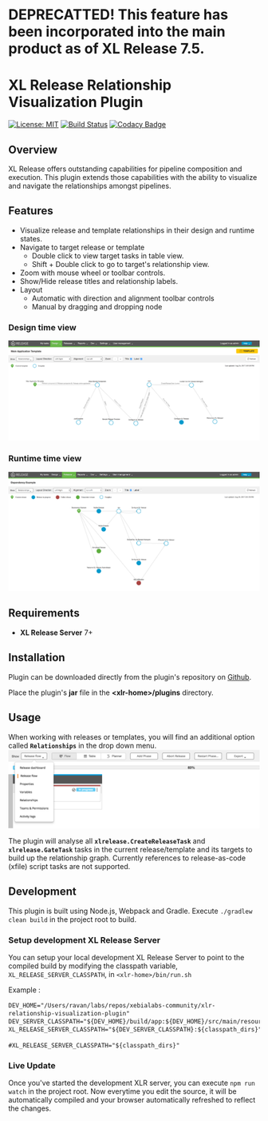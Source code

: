 # DEPRECATTED!  This feature has been incorporated into the main product as of XL Release 7.5.

# XL Release Relationship Visualization Plugin

[![License: MIT](https://img.shields.io/badge/License-MIT-yellow.svg)](https://opensource.org/licenses/MIT)
[![Build Status](https://travis-ci.org/xebialabs-community/xlr-relationships-visualization-plugin.svg?branch=master)](https://travis-ci.org/xebialabs-community/xlr-relationships-visualization-plugin)
[![Codacy Badge](https://api.codacy.com/project/badge/Grade/dd9fbe9c3da043cd87997378b4fd91a3)](https://www.codacy.com/app/ravan/xlr-relationships-visualization-plugin?utm_source=github.com&amp;utm_medium=referral&amp;utm_content=xebialabs-community/xlr-relationships-visualization-plugin&amp;utm_campaign=Badge_Grade)
## Overview ##


XL Release offers outstanding capabilities for pipeline composition and execution. This plugin extends those capabilities
with the ability to visualize and navigate the relationships amongst pipelines.

  
## Features ##

* Visualize release and template relationships in their design and runtime states.
* Navigate to target release or template
    * Double click to view target tasks in table view.
    * Shift + Double click to go to target's relationship view.
* Zoom with mouse wheel or toolbar controls.
* Show/Hide release titles and relationship labels.
* Layout
    * Automatic with direction and alignment toolbar controls
    * Manual by dragging and dropping node

### Design time view
![Overview](images/designtime-overview.png)

### Runtime time view
![Overview](images/runtime-overview.png)

## Requirements ##

* **XL Release Server** 7+
		

## Installation ##


Plugin can be downloaded directly from the plugin's repository on [Github](https://github.com/xebialabs-community/xlr-relationships-visualization-plugin/releases).

Place the plugin's **jar** file in the __&lt;xlr-home&gt;/plugins__ directory. 

## Usage ##

When working with releases or templates, you will find an additional option called **`Relationships`** in the drop down menu.
![Menu](images/menu.png)

The plugin will analyse all **`xlrelease.CreateReleaseTask`** and **`xlrelease.GateTask`** tasks in the current release/template and its targets to build up the relationship graph.
Currently references to release-as-code (xfile) script tasks are not supported.

## Development ##

This plugin is built using Node.js, Webpack and Gradle.
Execute `./gradlew clean build` in the project root to build.

### Setup development XL Release Server ###

You can setup your local development XL Release Server to point to the compiled build by modifying the classpath variable, `XL_RELEASE_SERVER_CLASSPATH`, in `<xlr-home>/bin/run.sh` 

Example :

```
DEV_HOME="/Users/ravan/labs/repos/xebialabs-community/xlr-relationship-visualization-plugin"
DEV_SERVER_CLASSPATH="${DEV_HOME}/build/app:${DEV_HOME}/src/main/resources/:${DEV_HOME}/src/main/jython/"
XL_RELEASE_SERVER_CLASSPATH="${DEV_SERVER_CLASSPATH}:${classpath_dirs}"

#XL_RELEASE_SERVER_CLASSPATH="${classpath_dirs}"
```

### Live Update ###

Once you've started the development XLR server, you can execute `npm run watch` in the project root.  Now everytime you edit the source, it will be automatically compiled and your browser automatically refreshed to reflect the changes.

